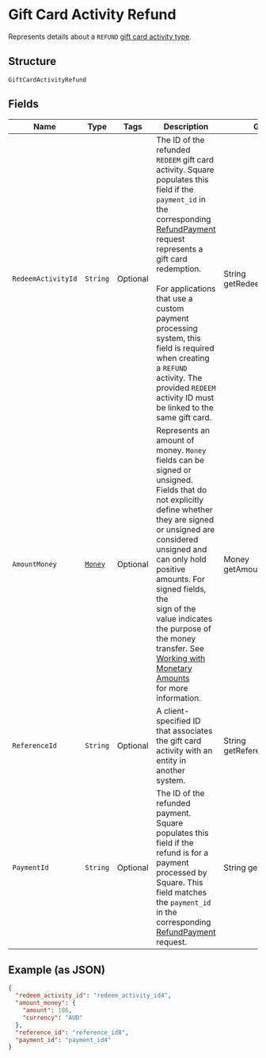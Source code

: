 
# Gift Card Activity Refund

Represents details about a `REFUND` [gift card activity type](../../doc/models/gift-card-activity-type.md).

## Structure

`GiftCardActivityRefund`

## Fields

| Name | Type | Tags | Description | Getter |
|  --- | --- | --- | --- | --- |
| `RedeemActivityId` | `String` | Optional | The ID of the refunded `REDEEM` gift card activity. Square populates this field if the<br>`payment_id` in the corresponding [RefundPayment](api-endpoint:Refunds-RefundPayment) request<br>represents a gift card redemption.<br><br>For applications that use a custom payment processing system, this field is required when creating<br>a `REFUND` activity. The provided `REDEEM` activity ID must be linked to the same gift card. | String getRedeemActivityId() |
| `AmountMoney` | [`Money`](../../doc/models/money.md) | Optional | Represents an amount of money. `Money` fields can be signed or unsigned.<br>Fields that do not explicitly define whether they are signed or unsigned are<br>considered unsigned and can only hold positive amounts. For signed fields, the<br>sign of the value indicates the purpose of the money transfer. See<br>[Working with Monetary Amounts](https://developer.squareup.com/docs/build-basics/working-with-monetary-amounts)<br>for more information. | Money getAmountMoney() |
| `ReferenceId` | `String` | Optional | A client-specified ID that associates the gift card activity with an entity in another system. | String getReferenceId() |
| `PaymentId` | `String` | Optional | The ID of the refunded payment. Square populates this field if the refund is for a<br>payment processed by Square. This field matches the `payment_id` in the corresponding<br>[RefundPayment](api-endpoint:Refunds-RefundPayment) request. | String getPaymentId() |

## Example (as JSON)

```json
{
  "redeem_activity_id": "redeem_activity_id4",
  "amount_money": {
    "amount": 186,
    "currency": "AUD"
  },
  "reference_id": "reference_id8",
  "payment_id": "payment_id4"
}
```

